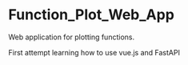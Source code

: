# Function_Plot_Web_App

Web application for plotting functions.

First attempt learning how to use vue.js and FastAPI
